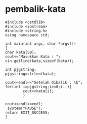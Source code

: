 # pembalik-kata


    #include <cstdlib>
    #include <iostream>
    #include <string.h>
    using namespace std;

    int main(int argc, char *argv[])
    {
    char kata[50];
    cout<<"Masukkan Kata : ";
    cin.getline(kata,sizeof(kata));

    int pjgstring;
    pjgstring=strlen(kata);

    cout<<endl<<"Setelah Dibalik : \b";
    for(int i=pjgstring;i>=0;i--){
            cout<<kata[i];
            }

    cout<<endl<<endl;
     system("PAUSE");
    return EXIT_SUCCESS;
    }
